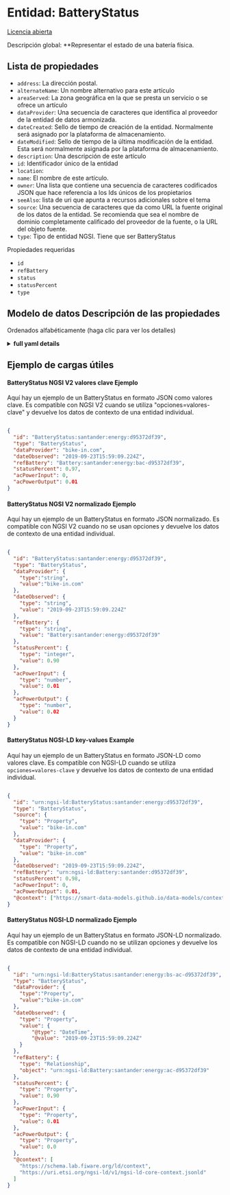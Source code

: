 Entidad: BatteryStatus  
======================  
[Licencia abierta](https://github.com/smart-data-models//dataModel.Battery/blob/master/BatteryStatus/LICENSE.md)  
Descripción global: **Representar el estado de una batería física.  

## Lista de propiedades  

- `address`: La dirección postal.  - `alternateName`: Un nombre alternativo para este artículo  - `areaServed`: La zona geográfica en la que se presta un servicio o se ofrece un artículo  - `dataProvider`: Una secuencia de caracteres que identifica al proveedor de la entidad de datos armonizada.  - `dateCreated`: Sello de tiempo de creación de la entidad. Normalmente será asignado por la plataforma de almacenamiento.  - `dateModified`: Sello de tiempo de la última modificación de la entidad. Esta será normalmente asignada por la plataforma de almacenamiento.  - `description`: Una descripción de este artículo  - `id`: Identificador único de la entidad  - `location`:   - `name`: El nombre de este artículo.  - `owner`: Una lista que contiene una secuencia de caracteres codificados JSON que hace referencia a los Ids únicos de los propietarios  - `seeAlso`: lista de uri que apunta a recursos adicionales sobre el tema  - `source`: Una secuencia de caracteres que da como URL la fuente original de los datos de la entidad. Se recomienda que sea el nombre de dominio completamente calificado del proveedor de la fuente, o la URL del objeto fuente.  - `type`: Tipo de entidad NGSI. Tiene que ser BatteryStatus    
Propiedades requeridas  
- `id`  - `refBattery`  - `status`  - `statusPercent`  - `type`  ## Modelo de datos Descripción de las propiedades  
Ordenados alfabéticamente (haga clic para ver los detalles)  
<details><summary><strong>full yaml details</strong></summary>    
```yaml  
BatteryStatus:    
  description: 'Represent a status for a physical battery.'    
  properties:    
    address:    
      description: 'The mailing address.'    
      properties:    
        addressCountry:    
          description: 'Property. The country. For example, Spain. Model:''https://schema.org/Text'''    
          type: string    
        addressLocality:    
          description: 'Property. The locality in which the street address is, and which is in the region. Model:''https://schema.org/Text'''    
          type: string    
        addressRegion:    
          description: 'Property. The region in which the locality is, and which is in the country. Model:''https://schema.org/Text'''    
          type: string    
        areaServed:    
          description: 'Property. The geographic area where a service or offered item is provided. Model:''https://schema.org/Text'''    
          type: string    
        postOfficeBoxNumber:    
          description: 'Property. The post office box number for PO box addresses. For example, Spain. Model:''https://schema.org/Text'''    
          type: string    
        postalCode:    
          description: 'Property. The postal code. For example, Spain. Model:''https://schema.org/Text'''    
          type: string    
        streetAddress:    
          description: 'Property. The street address. Model:''https://schema.org/Text'''    
          type: string    
      type: Property    
    alternateName:    
      description: 'An alternative name for this item'    
      type: Property    
    areaServed:    
      description: 'The geographic area where a service or offered item is provided'    
      type: Property    
      x-ngsi:    
        model: https://schema.org/Text    
    dataProvider:    
      description: 'A sequence of characters identifying the provider of the harmonised data entity.'    
      type: Property    
    dateCreated:    
      description: 'Entity creation timestamp. This will usually be allocated by the storage platform.'    
      format: date-time    
      type: Property    
    dateModified:    
      description: 'Timestamp of the last modification of the entity. This will usually be allocated by the storage platform.'    
      format: date-time    
      type: Property    
    description:    
      description: 'A description of this item'    
      type: Property    
    id:    
      anyOf: &batterystatus_-_properties_-_owner_-_items_-_anyof    
        - description: 'Property. Identifier format of any NGSI entity'    
          maxLength: 256    
          minLength: 1    
          pattern: ^[\w\-\.\{\}\$\+\*\[\]`|~^@!,:\\]+$    
          type: string    
        - description: 'Property. Identifier format of any NGSI entity'    
          format: uri    
          type: string    
      description: 'Unique identifier of the entity'    
      type: Property    
    location:    
      $id: https://geojson.org/schema/Geometry.json    
      $schema: "http://json-schema.org/draft-07/schema#"    
      oneOf:    
        - properties:    
            bbox:    
              items:    
                type: number    
              minItems: 4    
              type: array    
            coordinates:    
              items:    
                type: number    
              minItems: 2    
              type: array    
            type:    
              enum:    
                - Point    
              type: string    
          required:    
            - type    
            - coordinates    
          title: 'GeoJSON Point'    
          type: object    
        - properties:    
            bbox:    
              items:    
                type: number    
              minItems: 4    
              type: array    
            coordinates:    
              items:    
                items:    
                  type: number    
                minItems: 2    
                type: array    
              minItems: 2    
              type: array    
            type:    
              enum:    
                - LineString    
              type: string    
          required:    
            - type    
            - coordinates    
          title: 'GeoJSON LineString'    
          type: object    
        - properties:    
            bbox:    
              items:    
                type: number    
              minItems: 4    
              type: array    
            coordinates:    
              items:    
                items:    
                  items:    
                    type: number    
                  minItems: 2    
                  type: array    
                minItems: 4    
                type: array    
              type: array    
            type:    
              enum:    
                - Polygon    
              type: string    
          required:    
            - type    
            - coordinates    
          title: 'GeoJSON Polygon'    
          type: object    
        - properties:    
            bbox:    
              items:    
                type: number    
              minItems: 4    
              type: array    
            coordinates:    
              items:    
                items:    
                  type: number    
                minItems: 2    
                type: array    
              type: array    
            type:    
              enum:    
                - MultiPoint    
              type: string    
          required:    
            - type    
            - coordinates    
          title: 'GeoJSON MultiPoint'    
          type: object    
        - properties:    
            bbox:    
              items:    
                type: number    
              minItems: 4    
              type: array    
            coordinates:    
              items:    
                items:    
                  items:    
                    type: number    
                  minItems: 2    
                  type: array    
                minItems: 2    
                type: array    
              type: array    
            type:    
              enum:    
                - MultiLineString    
              type: string    
          required:    
            - type    
            - coordinates    
          title: 'GeoJSON MultiLineString'    
          type: object    
        - properties:    
            bbox:    
              items:    
                type: number    
              minItems: 4    
              type: array    
            coordinates:    
              items:    
                items:    
                  items:    
                    items:    
                      type: number    
                    minItems: 2    
                    type: array    
                  minItems: 4    
                  type: array    
                type: array    
              type: array    
            type:    
              enum:    
                - MultiPolygon    
              type: string    
          required:    
            - type    
            - coordinates    
          title: 'GeoJSON MultiPolygon'    
          type: object    
      title: 'GeoJSON Geometry'    
    name:    
      description: 'The name of this item.'    
      type: Property    
    owner:    
      description: 'A List containing a JSON encoded sequence of characters referencing the unique Ids of the owner(s)'    
      items:    
        anyOf: *batterystatus_-_properties_-_owner_-_items_-_anyof    
        description: 'Property. Unique identifier of the entity'    
      type: Property    
    seeAlso:    
      description: 'list of uri pointing to additional resources about the item'    
      oneOf:    
        - items:    
            - format: uri    
              type: string    
          minItems: 1    
          type: array    
        - format: uri    
          type: string    
      type: Property    
    source:    
      description: 'A sequence of characters giving the original source of the entity data as a URL. Recommended to be the fully qualified domain name of the source provider, or the URL to the source object.'    
      type: Property    
    type:    
      description: 'NGSI Entity type. It has to be BatteryStatus'    
      enum:    
        - BatteryStatus    
      type: Property    
  required:    
    - id    
    - type    
    - refBattery    
    - status    
    - statusPercent    
  type: object    
```  
</details>    
## Ejemplo de cargas útiles  
#### BatteryStatus NGSI V2 valores clave Ejemplo  
Aquí hay un ejemplo de un BatteryStatus en formato JSON como valores clave. Es compatible con NGSI V2 cuando se utiliza "opciones=valores-clave" y devuelve los datos de contexto de una entidad individual.  
```json  
{  
  "id": "BatteryStatus:santander:energy:d95372df39",  
  "type": "BatteryStatus",  
  "dataProvider": "bike-in.com",  
  "dateObserved": "2019-09-23T15:59:09.224Z",  
  "refBattery": "Battery:santander:energy:bac-d95372df39",  
  "statusPercent": 0.97,  
  "acPowerInput": 0,  
  "acPowerOutput": 0.01  
}  
```  
#### BatteryStatus NGSI V2 normalizado Ejemplo  
Aquí hay un ejemplo de un BatteryStatus en formato JSON normalizado. Es compatible con NGSI V2 cuando no se usan opciones y devuelve los datos de contexto de una entidad individual.  
```json  
{  
  "id": "BatteryStatus:santander:energy:d95372df39",  
  "type": "BatteryStatus",  
  "dataProvider": {  
    "type":"string",  
    "value":"bike-in.com"  
  },  
  "dateObserved": {  
    "type": "string",  
    "value": "2019-09-23T15:59:09.224Z"  
  },  
  "refBattery": {  
    "type": "string",  
    "value": "Battery:santander:energy:d95372df39"  
  },  
  "statusPercent": {  
    "type": "integer",  
    "value": 0.90  
  },  
  "acPowerInput": {  
    "type": "number",  
    "value": 0.01  
  },  
  "acPowerOutput": {  
    "type": "number",  
    "value": 0.02  
  }  
}  
```  
#### BatteryStatus NGSI-LD key-values Example  
Aquí hay un ejemplo de un BatteryStatus en formato JSON-LD como valores clave. Es compatible con NGSI-LD cuando se utiliza `opciones=valores-clave` y devuelve los datos de contexto de una entidad individual.  
```json  
{  
  "id": "urn:ngsi-ld:BatteryStatus:santander:energy:d95372df39",  
  "type": "BatteryStatus",  
  "source": {  
    "type": "Property",  
    "value": "bike-in.com"  
  },  
  "dataProvider": {  
    "type": "Property",  
    "value": "bike-in.com"  
  },  
  "dateObserved": "2019-09-23T15:59:09.224Z",  
  "refBattery": "urn:ngsi-ld:Battery:santander:d95372df39",  
  "statusPercent": 0.98,  
  "acPowerInput": 0,  
  "acPowerOutput": 0.01,  
  "@context": ["https://smart-data-models.github.io/data-models/context.jsonld"]  
}  
```  
#### BatteryStatus NGSI-LD normalizado Ejemplo  
Aquí hay un ejemplo de un BatteryStatus en formato JSON-LD normalizado. Es compatible con NGSI-LD cuando no se utilizan opciones y devuelve los datos de contexto de una entidad individual.  
```json  
{  
  "id": "urn:ngsi-ld:BatteryStatus:santander:energy:bs-ac-d95372df39",  
  "type": "BatteryStatus",  
  "dataProvider": {  
    "type":"Property",  
    "value":"bike-in.com"  
  },  
  "dateObserved": {  
    "type": "Property",  
    "value": {  
        "@type": "DateTime",  
        "@value": "2019-09-23T15:59:09.224Z"  
    }  
  },  
  "refBattery": {  
    "type": "Relationship",  
    "object": "urn:ngsi-ld:Battery:santander:energy:ac-d95372df39"  
  },  
  "statusPercent": {  
    "type": "Property",  
    "value": 0.90  
  },  
  "acPowerInput": {  
    "type": "Property",  
    "value": 0.01  
  },  
  "acPowerOutput": {  
    "type": "Property",  
    "value": 0.0  
  },  
  "@context": [  
    "https://schema.lab.fiware.org/ld/context",  
    "https://uri.etsi.org/ngsi-ld/v1/ngsi-ld-core-context.jsonld"  
  ]  
}  
```  
